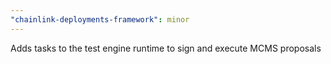 ```yaml
---
"chainlink-deployments-framework": minor
---
```


Adds tasks to the test engine runtime to sign and execute MCMS proposals
